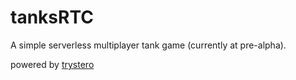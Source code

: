 # tanksRTC
A simple serverless multiplayer tank game (currently at pre-alpha).

powered by [trystero]( https://github.com/dmotz/trystero)
